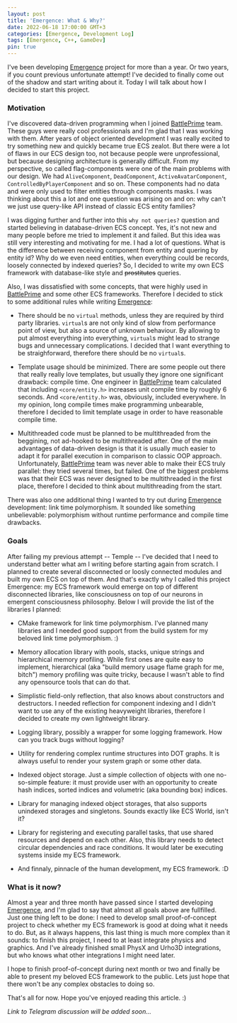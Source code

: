 ```yaml
---
layout: post
title: 'Emergence: What & Why?'
date: 2022-06-18 17:00:00 GMT+3
categories: [Emergence, Development Log]
tags: [Emergence, C++, GameDev]
pin: true
---
```


I've been developing [Emergence](https://github.com/KonstantinTomashevich/Emergence) project for more than a year. 
Or two years, if you count previous unfortunate attempt!
I've decided to finally come out of the shadow and start writing about it. 
Today I will talk about how I decided to start this project.

### Motivation

I've discovered data-driven programming when I joined [BattlePrime](https://www.battleprime.com/) team. 
These guys were really cool professionals and I'm glad that I was working with them.
After years of object oriented development I was really excited to try something new and quickly became true ECS zealot.
But there were a lot of flaws in our ECS design too, not because people were unprofessional, but because designing 
architecture is generally difficult.
From my perspective, so called flag-components were one of the main problems with our design. 
We had `AliveComponent`, `DeadComponent`, `ActiveAvatarComponent`, `ControlledByPlayerComponent` and so on. 
These components had no data and were only used to filter entities through components masks.
I was thinking about this a lot and one question was arising on and on: why can't we just use query-like API instead of
classic ECS entity families?

I was digging further and further into this `why not queries?` question and started believing in database-driven
ECS concept.
Yes, it's not new and many people before me tried to implement it and failed.
But this idea was still very interesting and motivating for me.
I had a lot of questions. 
What is the difference between receiving component from entity and quering by entity id?
Why do we even need entities, when everything could be records, loosely connected by indexed queries?
So, I decided to write my own ECS framework with database-like style and ~~prostitutes~~ queries.

Also, I was dissatisfied with some concepts, that were highly used in [BattlePrime](https://www.battleprime.com/) and
some other ECS frameworks. Therefore I decided to stick to some additional rules while writing 
[Emergence](https://github.com/KonstantinTomashevich/Emergence):

- There should be no `virtual` methods, unless they are required by third party libraries. `virtual`s are not only
  kind of slow from performance point of view, but also a source of unknown behaviour. By allowing to put almost
  everything into everything, `virtual`s might lead to strange bugs and unnecessary complications. I decided that I
  want everything to be straighforward, therefore there should be no `virtual`s.

- Template usage should be minimized. There are some people out there that really really love templates, but usually
  they ignore one significant drawback: compile time. One engineer in [BattlePrime](https://www.battleprime.com/) team
  calculated that including `<core/entity.h>` increases unit compile time by roughly 6 seconds. And `<core/entity.h>`
  was, obviously, included everywhere. In my opinion, long compile times make programming unbearable, therefore I
  decided to limit template usage in order to have reasonable compile time.

- Multithreaded code must be planned to be multithreaded from the beggining, not ad-hooked to be multithreaded after.
  One of the main advantages of data-driven design is that it is usually much easier to adapt it for parallel execution
  in comparison to classic OOP approach. Unfortunately, [BattlePrime](https://www.battleprime.com/) team was never able
  to make their ECS truly parallel: they tried several times, but failed. One of the biggest problems was that their 
  ECS was never designed to be multithreaded in the first place, therefore I decided to think about multithreading
  from the start.

There was also one additional thing I wanted to try out during 
[Emergence](https://github.com/KonstantinTomashevich/Emergence) development: link time polymorphism. It sounded like
something unbelievable: polymorphism without runtime performance and compile time drawbacks.

### Goals

After failing my previous attempt -- Temple -- I've decided that I need to understand better what am I writing before 
starting again from scratch.
I planned to create several disconnected or loosly connected modules and built my own ECS on top of them.
And that's exactly why I called this project Emergence: my ECS framework would emerge on top of different disconnected
libraries, like consciousness on top of our neurons in emergent consciousness philosophy. Below I will provide the list
of the libraries I planned:

- CMake framework for link time polymorphism. I've planned many libraries and I needed good support from the build
  system for my beloved link time polymorphism. :)

- Memory allocation library with pools, stacks, unique strings and hierarchical memory profiling. While first ones
  are quite easy to implement, hierarchical (aka "build memory usage flame graph for me, bitch") memory profiling
  was quite tricky, because I wasn't able to find any opensource tools that can do that.

- Simplistic field-only reflection, that also knows about constructors and destructors. I needed reflection for
  component indexing and I didn't want to use any of the existing heavyweight libraries, therefore I decided to create
  my own lightweight library.

- Logging library, possibly a wrapper for some logging framework. How can you track bugs without logging?

- Utility for rendering complex runtime structures into DOT graphs. It is always useful to render your system graph or
  some other data.

- Indexed object storage. Just a simple collection of objects with one no-so-simple feature: it must provide user
  with an opportunity to create hash indices, sorted indices and volumetric (aka bounding box) indices.

- Library for managing indexed object storages, that also supports unindexed storages and singletons. Sounds exactly 
  like ECS World, isn't it?
  
- Library for registering and executing parallel tasks, that use shared resources and depend on each other. Also,
  this library needs to detect circular dependencies and race conditions. It would later be executing systems inside
  my ECS framework.

- And finnaly, pinnacle of the human development, my ECS framework. :D

### What is it now?

Almost a year and three month have passed since I started developing 
[Emergence](https://github.com/KonstantinTomashevich/Emergence), and I'm glad to say that almost all goals above
are fullfilled. Just one thing left to be done: I need to develop small proof-of-concept project to check
whether my ECS framework is good at doing what it needs to do. But, as it always happens, this last thing is
much more complex than it sounds: to finish this project, I need to at least integrate physics and graphics. And
I've already finished small PhysX and Urho3D integrations, but who knows what other integrations I might need later.

I hope to finish proof-of-concept during next month or two and finally be able to present my beloved ECS framework
to the public. Lets just hope that there won't be any complex obstacles to doing so.

That's all for now. Hope you've enjoyed reading this article. :)

*Link to Telegram discussion will be added soon...*
